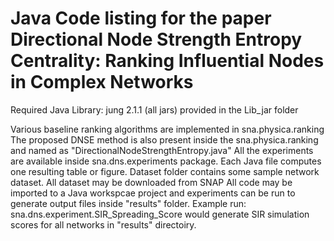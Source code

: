 # Java Code listing for the paper Directional Node Strength Entropy Centrality: Ranking Influential Nodes in Complex Networks

Required Java Library: jung 2.1.1 (all jars) provided in the Lib_jar folder

Various baseline ranking algorithms are implemented in sna.physica.ranking
The proposed DNSE method is also present inside the sna.physica.ranking and named as "DirectionalNodeStrengthEntropy.java"
All the experiments are available inside sna.dns.experiments package. Each Java file computes one resulting table or figure.
Dataset folder contains some sample network dataset. All dataset may be downloaded from SNAP
All code may be imported to a Java workspcae project and experiments can be run to generate output files inside "results" folder.
Example run: sna.dns.experiment.SIR_Spreading_Score would generate SIR simulation scores for all networks in "results" directoiry.
